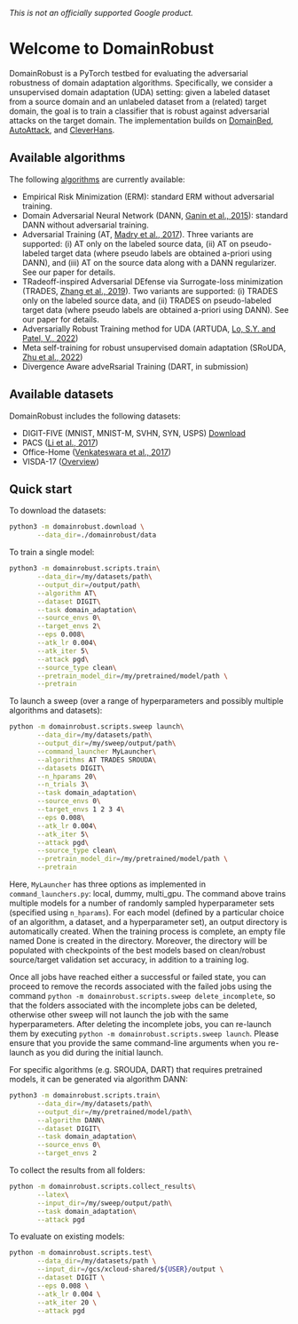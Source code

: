 *This is not an officially supported Google product.*

# Welcome to DomainRobust

DomainRobust is a PyTorch testbed for evaluating the adversarial robustness of
domain adaptation algorithms. Specifically, we consider a unsupervised domain
adaptation (UDA) setting: given a labeled dataset from a source domain and
an unlabeled dataset from a (related) target domain, the goal is to train a
classifier that is robust against adversarial attacks on the target domain.
The implementation builds on [DomainBed](https://github.com/facebookresearch/DomainBed), [AutoAttack](https://github.com/fra31/auto-attack), and [CleverHans](https://github.com/cleverhans-lab/cleverhans).

## Available algorithms

The following [algorithms](domainrobust/algorithms.py) are currently available:

* Empirical Risk Minimization (ERM): standard ERM without adversarial training.
* Domain Adversarial Neural Network (DANN, [Ganin et al., 2015](https://arxiv.org/abs/1505.07818)): standard DANN without adversarial training.
* Adversarial Training (AT, [Madry et al., 2017](https://arxiv.org/abs/1706.06083)). Three variants are supported: (i) AT only on the labeled source data, (ii) AT on pseudo-labeled target data (where pseudo labels are obtained a-priori using DANN), and (iii) AT on the source data along with a DANN regularizer. See our paper for details.
* TRadeoff-inspired Adversarial DEfense via Surrogate-loss minimization (TRADES, [Zhang et al., 2019](https://arxiv.org/abs/1901.08573)). Two variants are supported: (i) TRADES only on the labeled source data, and (ii) TRADES on pseudo-labeled target data (where pseudo labels are obtained a-priori using DANN). See our paper for details.
* Adversarially Robust Training method for UDA (ARTUDA, [Lo, S.Y. and Patel, V., 2022](https://arxiv.org/abs/2202.09300))
* Meta self-training for robust unsupervised domain adaptation (SRoUDA, [Zhu et al., 2022](https://arxiv.org/abs/2212.05917))
* Divergence Aware adveRsarial Training (DART, in submission)

## Available datasets

DomainRobust includes the following datasets:

* DIGIT-FIVE (MNIST, MNIST-M, SVHN, SYN, USPS)
[Download](https://github.com/VisionLearningGroup/VisionLearningGroup.github.io/tree/master/M3SDA/code_MSDA_digit#digit-five-download)
* PACS ([Li et al., 2017](https://arxiv.org/abs/1710.03077))
* Office-Home ([Venkateswara et al., 2017](https://arxiv.org/abs/1706.07522))
* VISDA-17 ([Overview](https://ai.bu.edu/visda-2017/))

## Quick start

To download the datasets:
```sh
python3 -m domainrobust.download \
       --data_dir=./domainrobust/data
```

To train a single model:

```sh
python3 -m domainrobust.scripts.train\
       --data_dir=/my/datasets/path\
       --output_dir=/output/path\
       --algorithm AT\
       --dataset DIGIT\
       --task domain_adaptation\
       --source_envs 0\
       --target_envs 2\
       --eps 0.008\
       --atk_lr 0.004\
       --atk_iter 5\
       --attack pgd\
       --source_type clean\
       --pretrain_model_dir=/my/pretrained/model/path \
       --pretrain
```

To launch a sweep (over a range of hyperparameters and possibly multiple algorithms and datasets):

```sh
python -m domainrobust.scripts.sweep launch\
       --data_dir=/my/datasets/path\
       --output_dir=/my/sweep/output/path\
       --command_launcher MyLauncher\
       --algorithms AT TRADES SROUDA\
       --datasets DIGIT\
       --n_hparams 20\
       --n_trials 3\
       --task domain_adaptation\
       --source_envs 0\
       --target_envs 1 2 3 4\
       --eps 0.008\
       --atk_lr 0.004\
       --atk_iter 5\
       --attack pgd\
       --source_type clean\
       --pretrain_model_dir=/my/pretrained/model/path \
       --pretrain
```


Here, `MyLauncher` has three options as implemented in `command_launchers.py`: local, dummy, multi_gpu. The command above trains multiple models for a number of randomly sampled hyperparameter sets (specified using `n_hparams`). For each model (defined by a particular choice of an algorithm, a dataset, and a hyperparameter set), an output directory is automatically created. When the training process is complete, an empty file named Done is created in the directory. Moreover, the directory will be populated with checkpoints of the best models based on clean/robust source/target validation set accuracy, in addition to a training log.

Once all jobs have reached either a successful or failed state, you can proceed to remove the records associated with the failed jobs using the command ``python -m domainrobust.scripts.sweep delete_incomplete``, so that the folders associated with the incomplete jobs can be deleted, otherwise other sweep will not launch the job with the same hyperparameters. After deleting the incomplete jobs, you can re-launch them by executing ``python -m domainrobust.scripts.sweep launch``. Please ensure that you provide the same command-line arguments when you re-launch as you did during the initial launch.

For specific algorithms (e.g. SROUDA, DART) that requires pretrained models, it can be generated via algorithm DANN:

```sh
python3 -m domainrobust.scripts.train\
       --data_dir=/my/datasets/path\
       --output_dir=/my/pretrained/model/path\
       --algorithm DANN\
       --dataset DIGIT\
       --task domain_adaptation\
       --source_envs 0\
       --target_envs 2
```

To collect the results from all folders:

````sh
python -m domainrobust.scripts.collect_results\
       --latex\
       --input_dir=/my/sweep/output/path\
       --task domain_adaptation\
       --attack pgd
````

To evaluate on existing models:
````sh
python -m domainrobust.scripts.test\
       --data_dir=/my/datasets/path \
       --input_dir=/gcs/xcloud-shared/${USER}/output \
       --dataset DIGIT \
       --eps 0.008 \
       --atk_lr 0.004 \
       --atk_iter 20 \
       --attack pgd 
````